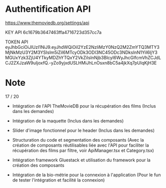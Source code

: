 # Authentification API

https://www.themoviedb.org/settings/api

KEY API
6c1679b3647463ffa4716723d357cc7a

TOKEN API 
eyJhbGciOiJIUzI1NiJ9.eyJhdWQiOiI2YzE2NzliMzY0NzQ2M2ZmYTQ3MTY3MjNkMzU3Y2M3YSIsIm5iZiI6MTcyODk3ODI3NC45ODc3NDksInN1YiI6IjY3MGUxYzk3ZjU4YTkyMDZhYTQxY2VkZiIsInNjb3BlcyI6WyJhcGlfcmVhZCJdLCJ2ZXJzaW9uIjoxfQ.-yZo9yjxdUSLHMiJhLnOsxn8bC5a4jkXq7pUIqKjH3E 

# Note

17 / 20

- Intégration de l'API TheMovieDB pour la récupération des films (Inclus dans les demandes)
- Intégration de la maquette (Inclus dans les demandes)
- Slider d'image fonctionnel pour le header (Inclus dans les demandes)

- Structuration du code et segmentation des composants (Avec la création de composants réutilisables liée avec l'API pour faciliter la récupération des films par filtre, voir ApiManager.tsx et Category.tsx)
- Intégration framework Gluestack et utilisation du framework pour la création des composants
- Intégration de la bio-métrie pour la connexion à l'application (Pour le fun de tester l'intégration et facilité la connexion)